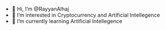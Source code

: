 - 👋 Hi, I’m @RayyanAlhaj
- 👀 I’m interested in Cryptocurrency and Artificial Intellegence 
- 🌱 I’m currently learning Artificial Intellegence
